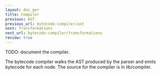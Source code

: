 ```yaml
---
layout: doc_ger
title: Compiler
previous: AST
previous_url: bytecode-compiler/ast
next: Transformations
next_url: bytecode-compiler/transformations
review: true
---
```


TODO: document the compiler.

The bytecode compiler walks the AST produced by the parser and emits bytecode
for each node. The source for the compiler is in lib/compiler.
